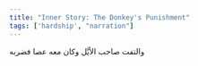 ```yaml
---
title: "Inner Story: The Donkey's Punishment"
tags: ['hardship', "narration"]
---
```


 والتفت صاحب الأيَّل وكان معه عصا فضربه
